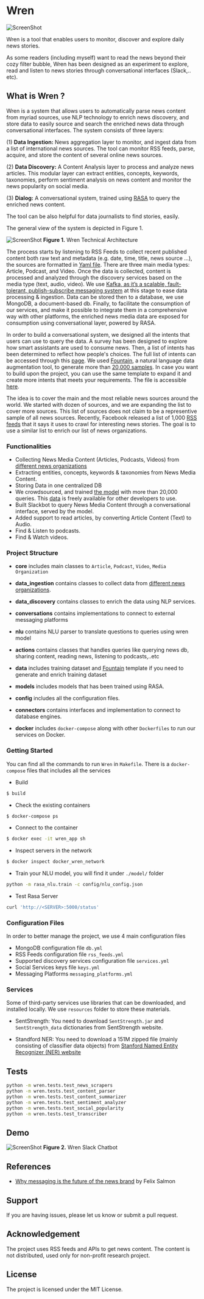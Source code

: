 # Wren

![ScreenShot](/docs/images/wren.jpg)

Wren is a tool that enables users to monitor, discover and explore daily news stories.

As some readers (including myself) want to read the news beyond their cozy filter bubble, Wren has been designed as an experiment to explore, read and listen to news stories through conversational interfaces (Slack,.. etc). 


## What is Wren ? 

Wren is a system that allows users to automatically parse news content from myriad sources, use NLP technology to enrich news discovery, and store data to easily source and search the enriched news data through conversational interfaces. The system consists of three layers: 

(1) **Data Ingestion:** News aggregation layer to monitor, and ingest data from a list of international news sources. The tool can monitor RSS feeds, parse, acquire, and store the content of several online news sources. 

(2) **Data Discovery:** A Content Analysis layer to process and analyze news articles. This modular layer can extract entities, concepts, keywords, taxonomies, perform sentiment analysis on news content and monitor the news popularity on social media. 

(3) **Dialog:** A conversational system, trained using [RASA](https://github.com/RasaHQ/rasa_nlu) to query the enriched news content.

The tool can be also helpful for data journalists to find stories, easily.

The general view of the system is depicted in Figure 1.

![ScreenShot](/docs/images/wren_news_analytics.png)
**Figure 1.** Wren Technical Architecture 

The process starts by listening to RSS Feeds to collect recent published content both raw text and metadata (e.g. date, time, title, news source …), the sources are formatted in [Yaml file](wren/config/rss_feeds.yml). There are three main media types: Article, Podcast, and Video. Once the data is collected, content is processed and analyzed through the discovery services based on the media type (text, audio, video). We use [Kafka, as it’s a scalable, fault-tolerant, publish-subscribe messaging system](https://www.confluent.io/blog/publishing-apache-kafka-new-york-times/) at this stage to ease data processing & ingestion. Data can be stored then to a database, we use MongoDB, a document-based db. Finally, to facilitate the consumption of our services, and make it possible to integrate them in a comprehensive way with other platforms, the enriched news media data are exposed for consumption using conversational layer, powered by RASA. 

In order to build a conversational system, we designed all the intents that users can use to query the data. A survey has been designed to explore how smart assistants are used to consume news. Then, a list of intents has been determined to reflect how people's choices. The full list of intents can be accessed through this [page](/docs/news_assistant.md). We used [Fountain](https://github.com/tzano/fountain), a natural language data augmentation tool, to generate more than [20,000 samples](/wren/data/wren_training_dataset.json). In case you want to build upon the project, you can use the same template to expand it and create more intents that meets your requirements. The file is accessible [here](/wren/data/wren_training_gen_fountain.yaml). 

The idea is to cover the main and the most reliable news sources around the world. We started with dozen of sources, and we are expanding the list to cover more sources. This list of sources does not claim to be a representive sample of all news sources. Recently, Facebook released a list of 1,000 [RSS feeds](https://fbnewsroomus.files.wordpress.com/2016/05/rss-urls.pdf) that it says it uses to crawl for interesting news stories. The goal is to use a similar list to enrich our list of news organizations.


### Functionalities 
- Collecting News Media Content (Articles, Podcasts, Videos) from [different news organizations](wren/config/rss_feeds.yml)
- Extracting entities, concepts, keywords & taxonomies from News Media Content.
- Storing Data in one centralized DB
- We crowdsourced, and trained [the model](/docs/news_assistant.md) with more than 20,000 queries. This [data](/wren/data/wren_training_dataset.json) is freely available for other developers to use. 
- Built Slackbot to query News Media Content through a conversational interface, served by the model.
- Added support to read articles, by converting Article Content (Text) to Audio. 
- Find & Listen to podcasts.
- Find & Watch videos.  


### Project Structure 
- **core** includes main classes to `Article`, `Podcast`, `Video`, `Media Organization`
- **data_ingestion** contains classes to collect data from [different news organizations](wren/config/rss_feeds.yml).
- **data_discovery** contains classes to enrich the data using NLP services.
- **conversations** contains implementations to connect to external messaging platforms 
- **nlu** contains NLU parser to translate questions to queries using wren model
- **actions** contains classes that handles queries like querying news db, sharing content, reading news, listening to podcasts,..etc
- **data** includes training dataset and [Fountain](http://github.com/tzano/Fountain) template if you need to generate and enrich training dataset
- **models** includes models that has been trained using RASA.
- **config** includes all the configuration files. 
- **connectors** contains interfaces and implementation to connect to database engines.

- **docker** includes `docker-compose` along with other `Dockerfiles` to run our services on Docker.



### Getting Started

You can find all the commands to run `Wren` in `Makefile`. There is a `docker-compose` files that includes all the services

- Build
```bash
$ build
```

- Check the existing containers 
```bash
$ docker-compose ps
```

- Connect to the container
```bash
$ docker exec -it wren_app sh
```

- Inspect servers in the network
```bash
$ docker inspect docker_wren_network
```
- Train your NLU model, you will find it under `./model/` folder
```bash
python -m rasa_nlu.train -c config/nlu_config.json
```

- Test Rasa Server
```bash
curl 'http://<SERVER>:5000/status'
```


### Configuration Files 
In order to better manage the project, we use 4 main configuration files

- MongoDB configuration file `db.yml`
- RSS Feeds configuration file `rss_feeds.yml`
- Supported discovery services configuration file `services.yml`
- Social Services keys file `keys.yml`
- Messaging Platforms `messaging_platforms.yml`


### Services 

Some of third-party services use libraries that can be downloaded, and installed locally. We use `resources` folder to store these materials.

* SentStrength: 
You need to download `SentStrength.jar` and `SentStrength_data` dictionaries from SentStrength website. 
 
* Standford NER: 
You need to download a 151M zipped file (mainly consisting of classifier data objects) from [Stanford Named Entity Recognizer (NER) website](https://nlp.stanford.edu/software/CRF-NER.shtml)


## Tests

```sh
python -m wren.tests.test_news_scrapers
python -m wren.tests.test_content_parser
python -m wren.tests.test_content_summarizer
python -m wren.tests.test_sentiment_analyzer
python -m wren.tests.test_social_popularity
python -m wren.tests.test_transcriber
```

## Demo

![ScreenShot](/docs/images/wren_slack.png)
**Figure 2.** Wren Slack Chatbot

## References
- [Why messaging is the future of the news brand](https://splinternews.com/why-messaging-is-the-future-of-the-news-brand-1793854684) by Felix Salmon

## Support
If you are having issues, please let us know or submit a pull request.

## Acknowledgement
The project uses RSS feeds and APIs to get news content. The content is not distributed, used only for non-profit research project. 

## License
The project is licensed under the MIT License.

